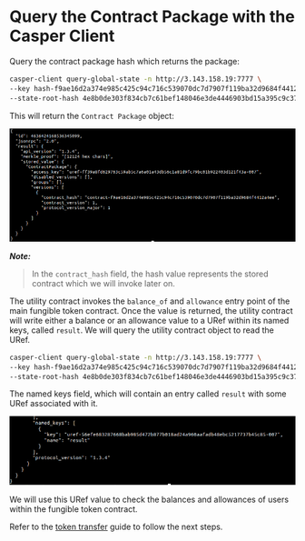# Query the Contract Package with the Casper Client

Query the contract package hash which returns the package:

```bash
casper-client query-global-state -n http://3.143.158.19:7777 \
--key hash-f9ae16d2a374e985c425c94c716c539070dc7d7907f119ba32d9684f4412a4ee \
--state-root-hash 4e8b0de303f834cb7c61bef148046e3de4446903bd15a395c9c37a6d96efe8c6
```

This will return the `Contract Package` object:

<img src="/images/contract-pkg.png" alt="contract-package" title="Contract Package Object">

**_Note:_**

> In the `contract_hash` field, the hash value represents the stored contract which we will invoke later on.

The utility contract invokes the `balance_of` and `allowance` entry point of the main fungible token contract. Once the value is returned, the utility contract will write either a balance or an allowance value to a URef within its named keys, called `result`. We will query the utility contract object to read the URef.

```bash
casper-client query-global-state -n http://3.143.158.19:7777 \
--key hash-f9ae16d2a374e985c425c94c716c539070dc7d7907f119ba32d9684f4412a4ee \
--state-root-hash 4e8b0de303f834cb7c61bef148046e3de4446903bd15a395c9c37a6d96efe8c6
```

The named keys field, which will contain an entry called `result` with some URef associated with it.

<img src="/images/uref.png" alt="URef" title="URef">

We will use this URef value to check the balances and allowances of users within the fungible token contract.

Refer to the [token transfer](transfer.md)  guide to follow the next steps.


